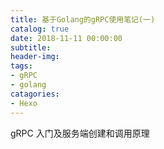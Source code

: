 ```yaml
---
title: 基于Golang的gRPC使用笔记(一)
catalog: true
date: 2018-11-11 00:00:00
subtitle:
header-img:
tags:
- gRPC
- golang
catagories:
- Hexo
---
```

gRPC 入门及服务端创建和调用原理


